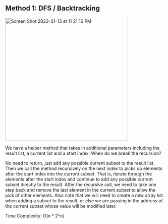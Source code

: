 ## Method 1: DFS / Backtracking

<img width="389" alt="Screen Shot 2023-01-13 at 11 21 16 PM" src="https://user-images.githubusercontent.com/106039830/212457393-e4815666-bd5a-4913-b01a-99d76b46750f.png">

We have a helper method that takes in additional parameters including the result list, a current list and a start index. When do we break the recursion?

No need to return, just add any possible current subset to the result list. Then we call the method recursively on the next index to picks up elements after the start index into the current subset. That is, iterate through the elements after the start index and continue to add any possible current subset directly to the result. After the recursive call, we need to take one step back and remove the last element in the current subset to allow the pick of other elements. Also note that we will need to create a new array list when adding a subset to the result, or else we are passing in the address of the current subset whose value will be modified later. 

Time Complexity: O(n * 2^n)
